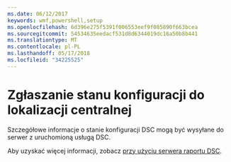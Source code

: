 ```yaml
---
ms.date: 06/12/2017
keywords: wmf,powershell,setup
ms.openlocfilehash: 6d396e275f5391f006553eef9f085890f663bcea
ms.sourcegitcommit: 54534635eedacf531d8d6344019dc16a50b8b441
ms.translationtype: MT
ms.contentlocale: pl-PL
ms.lasthandoff: 05/17/2018
ms.locfileid: "34225525"
---
```

# <a name="report-configuration-status-to-central-location"></a>Zgłaszanie stanu konfiguracji do lokalizacji centralnej

Szczegółowe informacje o stanie konfiguracji DSC mogą być wysyłane do serwer z uruchomioną usługą DSC.

Aby uzyskać więcej informacji, zobacz [przy użyciu serwera raportu DSC](https://msdn.microsoft.com/powershell/dsc/reportserver).
